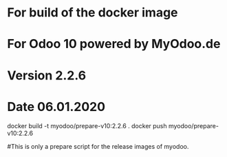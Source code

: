 # For build of the docker image
# For Odoo 10 powered by MyOdoo.de
# Version 2.2.6
# Date 06.01.2020
docker build -t myodoo/prepare-v10:2.2.6 .
docker push myodoo/prepare-v10:2.2.6

#This is only a prepare script for the release images of myodoo.